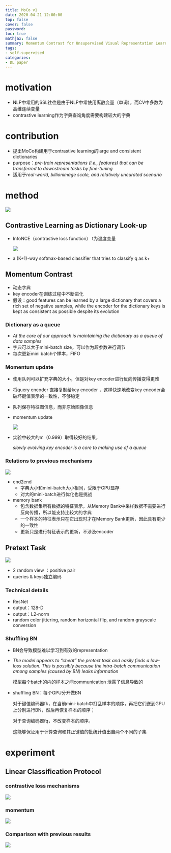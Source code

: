 ```yaml
---
title: MoCo v1
date: 2020-04-21 12:00:00
top: false
cover: false
password:
toc: true
mathjax: false
summary: Momentum Contrast for Unsupervised Visual Representation Learning
tags:
- self-supervised
categories:
- DL paper
---
```


# motivation

- NLP中常用的SSL往往是由于NLP中常使用离散变量（单词），而CV中多数为高维连续变量
- contrastive learning作为字典查询角度需要构建较大的字典

# contribution

- 提出MoCo构建用于contrastive learning的large and consistent dictionaries
-  purpose：*pre-train representations (i.e., features) that can be transferred to downstream tasks by fine-tuning*
- 适用于*real-world, billionimage scale, and relatively uncurated scenario*

# method

![](image-20200421221349267.png)

## Contrastive Learning as Dictionary Look-up

- InfoNCE（contrastive loss function） t为温度变量

  ![](image-20200421221109336.png)

- a (K+1)-way softmax-based classifier that tries to classify q as k+

## Momentum Contrast

- 动态字典
- key encoder在训练过程中不断进化
- 假设：good features can be learned by a large dictionary that covers a rich set of negative samples, while the encoder for the dictionary keys is kept as consistent as possible despite its evolution

### Dictionary as a queue

- *At the core of our approach is maintaining the dictionary as a queue of data samples*
- 字典可以大于mini-batch size，可以作为超参数进行调节
- 每次更新mini batch个样本，FIFO

### Momentum update

- 使用队列可以扩充字典的大小，但是对key encoder进行反向传播变得更难

- 将query encoder 直接复制给key encoder ，这样快速地改变key encoder会破坏键值表示的一致性，不够稳定

- 队列保存特征图信息，而非原始图像信息

- momentum update

  ![](image-20200421231524714.png)

- 实验中较大的m（0.999）取得较好的结果，

  *slowly evolving key encoder is a core to making use of a queue*

### Relations to previous mechanisms

![](image-20200421231720678.png)

- end2end
  - 字典大小和mini-batch大小相同，受限于GPU显存
  - 对大的mini-batch进行优化也是挑战
- memory bank
  - 包含数据集所有数据的特征表示，从Memory Bank中采样数据不需要进行反向传播，所以能支持比较大的字典
  - 一个样本的特征表示只在它出现时才在Memory Bank更新，因此具有更少的一致性
  - 更新只是进行特征表示的更新，不涉及encoder

## Pretext Task

![](image-20200422001549632.png)

- 2 random view ：positive pair
- queries & keys独立编码

### Technical details

- ResNet
- output：128-D
- output：L2-norm
- random color jittering, random horizontal flip, and random grayscale conversion

### Shuffling BN

- BN会导致模型难以学习到有效的representation

- *The model appears to “cheat” the pretext task and easily finds a low-loss solution. This is possibly because the intra-batch communication among samples (caused by BN) leaks information*

  模型每个batch的内的样本之间communication 泄露了信息导致的

- shuffling BN：每个GPU分开做BN

  对于键值编码器fk，在当前mini-batch中打乱样本的顺序，再把它们送到GPU上分别进行BN，然后再恢复样本的顺序；

  对于查询编码器fq，不改变样本的顺序。

  这能够保证用于计算查询和其正键值的批统计值出自两个不同的子集

# experiment

## Linear Classification Protocol

### contrastive loss mechanisms

![](image-20200422003719906.png)

### momentum

![](image-20200422003837786.png)

### Comparison with previous results

![](image-20200422003935701.png)